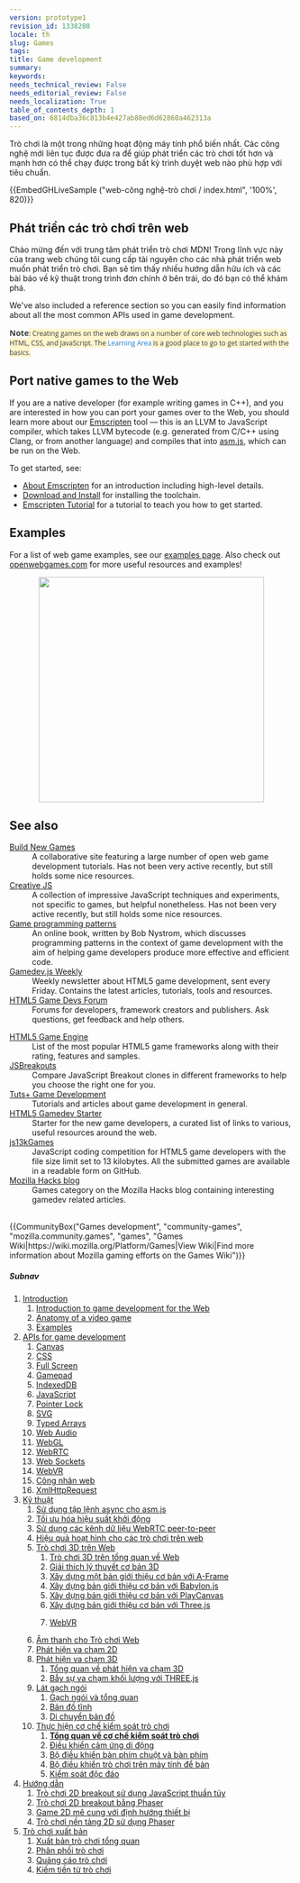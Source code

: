 ```yaml
---
version: prototype1
revision_id: 1338208
locale: th
slug: Games
tags: 
title: Game development
summary: 
keywords: 
needs_technical_review: False
needs_editorial_review: False
needs_localization: True
table_of_contents_depth: 1
based_on: 6814dba36c813b4e427ab88ed6d62860a462313a
---
```

<div class="summary">
<p><span class="seoSummary"><font style="vertical-align: inherit;"><font style="vertical-align: inherit;">Trò chơi là một trong những hoạt động máy tính phổ biến nhất. </font><font style="vertical-align: inherit;">Các công nghệ mới liên tục được đưa ra để giúp phát triển các trò chơi tốt hơn và mạnh hơn có thể chạy được trong bất kỳ trình duyệt web nào phù hợp với tiêu chuẩn.</font></font></span></p>
</div>

<div><font style="vertical-align: inherit;"><font style="vertical-align: inherit;">{{EmbedGHLiveSample ("web-công nghệ-trò chơi / index.html", '100%', 820)}}</font></font></div>

<div class="column-container">
<div class="column-half">
<h2 id="Develop_web_games"><font style="vertical-align: inherit;"><font style="vertical-align: inherit;">Phát triển các trò chơi trên web</font></font></h2>

<p><font style="vertical-align: inherit;"><font style="vertical-align: inherit;">Chào mừng đến với trung tâm phát triển trò chơi MDN! </font><font style="vertical-align: inherit;">Trong lĩnh vực này của trang web chúng tôi cung cấp tài nguyên cho các nhà phát triển web muốn phát triển trò chơi. </font><font style="vertical-align: inherit;">Bạn sẽ tìm thấy nhiều hướng dẫn hữu ích và các bài báo về kỹ thuật trong trình đơn chính ở bên trái, do đó bạn có thể khám phá.</font></font></p>

<p>We've also included a reference section so you can easily find information about all the most common APIs used in game development.</p>

<div class="note">
<p><strong style="-webkit-text-size-adjust:auto; -webkit-text-stroke-width:0px; border:0px; color:#3b3c40; font-family:'open sans',arial,sans-serif; font-size:14px; font-style:normal; font-variant-caps:normal; font-weight:700; letter-spacing:normal; margin:0px; orphans:auto; padding:0px; text-align:start; text-indent:0px; text-transform:none; white-space:normal; widows:auto; word-spacing:0px">Note</strong><span style="-webkit-text-size-adjust:auto; -webkit-text-stroke-width:0px; background-color:#fff5cc; color:#3b3c40; font-family:'open sans',arial,sans-serif; font-size:12px; font-style:normal; font-variant-caps:normal; font-weight:normal; letter-spacing:normal; orphans:auto; text-align:start; text-indent:0px; text-transform:none; white-space:normal; widows:auto; word-spacing:0px">: Creating games on the web draws on a number of core web technologies such as HTML, CSS, and JavaScript. The&nbsp;</span><a href="/en-US/docs/Learn" style="font-size: 12px; font-style: normal; font-variant-caps: normal; font-weight: normal; letter-spacing: normal; orphans: auto; text-align: start; text-indent: 0px; text-transform: none; white-space: normal; widows: auto; word-spacing: 0px; -webkit-text-size-adjust: auto; -webkit-text-stroke-width: 0px; color: rgb(33, 122, 192); text-decoration: none; margin: 0px; padding: 0px; border: 0px; font-family: 'open sans', arial, sans-serif;">Learning Area</a><span style="-webkit-text-size-adjust:auto; -webkit-text-stroke-width:0px; background-color:#fff5cc; color:#3b3c40; font-family:'open sans',arial,sans-serif; font-size:12px; font-style:normal; font-variant-caps:normal; font-weight:normal; letter-spacing:normal; orphans:auto; text-align:start; text-indent:0px; text-transform:none; white-space:normal; widows:auto; word-spacing:0px">&nbsp;is a good place to go to get started with the basics.</span></p>
</div>
</div>

<div class="column-half">
<h2 id="Port_native_games_to_the_Web">Port native games to the Web</h2>

<p>If you are a native developer (for example writing games in C++), and you are interested in how you can port your games over to the Web, you should learn more about our <a href="http://kripken.github.io/emscripten-site/index.html">Emscripten</a> tool — this is an LLVM to JavaScript compiler, which takes LLVM bytecode (e.g. generated from C/C++ using Clang, or from another language) and compiles that into <a href="/en-US/docs/Games/Tools/asm.js">asm.js</a>, which can be run on the Web.</p>

<p>To get started, see:</p>

<ul>
 <li><a href="http://kripken.github.io/emscripten-site/docs/introducing_emscripten/about_emscripten.html">About Emscripten</a> for an introduction including high-level details.</li>
 <li><a href="http://kripken.github.io/emscripten-site/docs/getting_started/downloads.html">Download and Install</a> for installing the toolchain.</li>
 <li><a href="http://kripken.github.io/emscripten-site/docs/getting_started/Tutorial.html">Emscripten Tutorial</a> for a tutorial to teach you how to get started.</li>
</ul>
</div>
</div>

<div class="column-container">
<div class="column-half">
<h2 id="Examples">Examples</h2>

<p>For a list of web game examples, see our <a href="/en-US/docs/Games/Examples">examples page</a>. Also check out <a href="http://www.openwebgames.com/">openwebgames.com</a> for more useful resources and examples!</p>
</div>
</div>

<p><a href="http://www.openwebgames.com"><img alt="" src="https://mdn.mozillademos.org/files/12790/owg-logo-dark.svg" style="display:block; margin:0px auto; width:400px" /></a></p>

<h2 id="See_also">See also</h2>

<div class="column-container">
<div class="column-half">
<dl>
 <dt><a href="http://buildnewgames.com/">Build New Games</a></dt>
 <dd>A collaborative site featuring a large number of open web game development tutorials. Has not&nbsp;been very active recently, but still holds some nice resources.</dd>
 <dt><a href="http://creativejs.com/">Creative JS</a></dt>
 <dd>A collection of impressive JavaScript techniques and experiments, not specific to games, but helpful nonetheless. Has not&nbsp;been very active recently, but still holds some nice resources.</dd>
 <dt><a href="http://gameprogrammingpatterns.com/">Game programming patterns</a></dt>
 <dd>An online book, written by Bob Nystrom, which discusses programming patterns in the context of game development with the aim of helping game developers produce more effective and efficient code.</dd>
 <dt><a href="http://gamedevjsweekly.com/">Gamedev.js Weekly</a></dt>
 <dd>Weekly newsletter about HTML5 game development, sent every Friday. Contains the latest articles, tutorials, tools&nbsp;and resources.</dd>
 <dt><a href="http://www.html5gamedevs.com/">HTML5 Game Devs Forum</a></dt>
 <dd>Forums for developers, framework creators and publishers. Ask questions, get feedback and&nbsp;help others.</dd>
</dl>
</div>

<div class="column-half">
<dl>
 <dt><a href="http://html5gameengine.com/">HTML5 Game Engine</a></dt>
 <dd>List of the most popular HTML5 game frameworks along with their rating, features and samples.</dd>
 <dt><a href="http://www.jsbreakouts.org/">JSBreakouts</a></dt>
 <dd>Compare JavaScript Breakout clones in different frameworks to help you choose the right one for you.</dd>
 <dt><a href="http://gamedevelopment.tutsplus.com/">Tuts+ Game Development</a></dt>
 <dd>Tutorials and articles about game development in general.</dd>
 <dt><a href="http://html5devstarter.enclavegames.com/">HTML5 Gamedev Starter</a></dt>
 <dd>Starter for the new game developers, a curated list of links to various, useful resources around the web.</dd>
 <dt><a href="http://js13kgames.com/">js13kGames</a></dt>
 <dd>JavaScript coding competition for HTML5 game developers with the file size limit set to 13 kilobytes. All the submitted games are available in a readable form on GitHub.</dd>
 <dt><a href="https://hacks.mozilla.org/category/games/">Mozilla Hacks blog</a></dt>
 <dd>Games category on the Mozilla Hacks blog containing interesting gamedev related articles.</dd>
 <dd>&nbsp;</dd>
</dl>
</div>
</div>

<p>{{CommunityBox("Games development", "community-games", "mozilla.community.games", "games", "Games Wiki|https://wiki.mozilla.org/Platform/Games|View Wiki|Find more information about Mozilla gaming efforts on the Games Wiki")}}</p>

<h5 id="Subnav">Subnav</h5>

<ol>
 <li><a href="#">Introduction</a>

  <ol>
   <li><a href="/en-US/docs/Games/Introduction" title="An introduction to the technologies useful for game developers and how to get started developing games using Web technologies. This article also looks at the business case for why it makes sense to create games for the Web">Introduction to game development for the Web</a></li>
   <li><a href="/en-US/docs/Games/Anatomy" title="What is a video game, really? There are certain parts that are common between games (even if it doesn't seem like it). This article looks to explain concepts like main loops in a completely general context. When it does focus, it does so toward web standards.">Anatomy of a video game</a></li>
   <li><a href="/en-US/docs/Games/Examples">Examples</a></li>
  </ol>
 </li>
 <li><a href="#">APIs for game development</a>
  <ol>
   <li><a href="/en-US/docs/Web/API/Canvas_API">Canvas</a></li>
   <li><a href="/en-US/docs/Web/CSS">CSS</a></li>
   <li><a href="/en-US/docs/Web/Apps/Fundamentals/User_notifications/Full_screen_api">Full Screen</a></li>
   <li><a href="/en-US/docs/Web/API/Gamepad_API">Gamepad</a></li>
   <li><a href="/en-US/docs/Web/API/IndexedDB_API">IndexedDB</a></li>
   <li><a href="/en-US/docs/Web/JavaScript">JavaScript</a></li>
   <li><a href="/en-US/docs/Web/API/Pointer_Lock_API">Pointer Lock</a></li>
   <li><a href="/en-US/docs/Web/SVG">SVG</a></li>
   <li><a href="/en-US/docs/Web/JavaScript/Reference/Global_Objects/TypedArray">Typed Arrays</a></li>
   <li><a href="/en-US/docs/Web/API/Web_Audio_API"><font style="vertical-align: inherit;"><font style="vertical-align: inherit;">Web Audio</font></font></a></li>
   <li><a href="/en-US/docs/Web/API/WebGL_API"><font style="vertical-align: inherit;"><font style="vertical-align: inherit;">WebGL</font></font></a></li>
   <li><a href="/en-US/docs/Web/API/WebRTC_API"><font style="vertical-align: inherit;"><font style="vertical-align: inherit;">WebRTC</font></font></a></li>
   <li><a href="/en-US/docs/Web/API/WebSockets_API"><font style="vertical-align: inherit;"><font style="vertical-align: inherit;">Web Sockets</font></font></a></li>
   <li><a href="/en-US/docs/Web/API/WebVR_API"><font style="vertical-align: inherit;"><font style="vertical-align: inherit;">WebVR</font></font></a></li>
   <li><a href="/en-US/docs/Web/API/Web_Workers_API"><font style="vertical-align: inherit;"><font style="vertical-align: inherit;">Công nhân web</font></font></a></li>
   <li><a href="/en-US/docs/Web/API/XMLHttpRequest"><font style="vertical-align: inherit;"><font style="vertical-align: inherit;">XmlHttpRequest</font></font></a></li>
  </ol>
 </li>
 <li><a href="/en-US/docs/Games/Techniques"><font style="vertical-align: inherit;"><font style="vertical-align: inherit;">Kỹ thuật</font></font></a>
  <ol>
   <li><a href="/en-US/docs/Games/Techniques/Async_scripts" title="Đặc biệt khi tạo các trò chơi kích thước trung bình và lớn, các tập lệnh async là một kỹ thuật cần thiết để tận dụng, để trò chơi của bạn có thể được biên soạn từ chủ đề chính và được lưu trữ để chạy các trò chơi trong tương lai"><font style="vertical-align: inherit;"><font style="vertical-align: inherit;">Sử dụng tập lệnh async cho asm.js</font></font></a></li>
   <li><a href="/en-US/docs/Apps/Developing/Optimizing_startup_performance" title="Làm thế nào để đảm bảo trò chơi của bạn khởi động nhanh chóng, trôi chảy và không xuất hiện để khóa trình duyệt hoặc thiết bị của người dùng."><font style="vertical-align: inherit;"><font style="vertical-align: inherit;">Tối ưu hóa hiệu suất khởi động</font></font></a></li>
   <li><a href="/en-US/docs/Games/Techniques/WebRTC_data_channels" title="Ngoài việc hỗ trợ truyền thông âm thanh và video, WebRTC cho phép bạn thiết lập các kênh dữ liệu peer-to-peer để trao đổi dữ liệu văn bản hoặc dữ liệu nhị phân giữa các người chơi của bạn."><font style="vertical-align: inherit;"><font style="vertical-align: inherit;">Sử dụng các kênh dữ liệu WebRTC peer-to-peer</font></font></a></li>
   <li><a href="/en-US/docs/Games/Techniques/Efficient_animation_for_web_games"><font style="vertical-align: inherit;"><font style="vertical-align: inherit;">Hiệu quả hoạt hình cho các trò chơi trên web</font></font></a></li>
   <li><a href="/en-US/docs/Games/Techniques/3D_on_the_web"><font style="vertical-align: inherit;"><font style="vertical-align: inherit;">Trò chơi 3D trên Web</font></font></a>
    <ol>
     <li><a href="/en-US/docs/Games/Techniques/3D_on_the_web"><font style="vertical-align: inherit;"><font style="vertical-align: inherit;">Trò chơi 3D trên tổng quan về Web</font></font></a></li>
     <li><a href="/en-US/docs/Games/Techniques/3D_on_the_web/Basic_theory"><font style="vertical-align: inherit;"><font style="vertical-align: inherit;">Giải thích lý thuyết cơ bản 3D</font></font></a></li>
     <li><a href="/en-US/docs/Games/Techniques/3D_on_the_web/Building_up_a_basic_demo_with_A-Frame"><font style="vertical-align: inherit;"><font style="vertical-align: inherit;">Xây dựng một bản giới thiệu cơ bản với A-Frame</font></font></a></li>
     <li><a href="/en-US/docs/Games/Techniques/3D_on_the_web/Building_up_a_basic_demo_with_Babylon.js"><font style="vertical-align: inherit;"><font style="vertical-align: inherit;">Xây dựng bản giới thiệu cơ bản với Babylon.js</font></font></a></li>
     <li><a href="/en-US/docs/Games/Techniques/3D_on_the_web/Building_up_a_basic_demo_with_PlayCanvas"><font style="vertical-align: inherit;"><font style="vertical-align: inherit;">Xây dựng bản giới thiệu cơ bản với PlayCanvas</font></font></a></li>
     <li><a href="/en-US/docs/Games/Techniques/3D_on_the_web/Building_up_a_basic_demo_with_Three.js"><font style="vertical-align: inherit;"><font style="vertical-align: inherit;">Xây dựng bản giới thiệu cơ bản với Three.js</font></font></a></li>
     <li>
      <p><a href="/en-US/docs/Games/Techniques/3D_on_the_web/WebVR"><font style="vertical-align: inherit;"><font style="vertical-align: inherit;">WebVR</font></font></a></p>
     </li>
    </ol>
   </li>
   <li><a href="/en-US/docs/Games/Techniques/Audio_for_Web_Games"><font style="vertical-align: inherit;"><font style="vertical-align: inherit;">Âm thanh cho Trò chơi Web</font></font></a></li>
   <li><a href="/en-US/docs/Games/Techniques/2D_collision_detection"><font style="vertical-align: inherit;"><font style="vertical-align: inherit;">Phát hiện va chạm 2D</font></font></a></li>
   <li><a href="/en-US/docs/Games/Techniques/3D_collision_detection"><font style="vertical-align: inherit;"><font style="vertical-align: inherit;">Phát hiện va chạm 3D</font></font></a>
    <ol>
     <li><a href="/en-US/docs/Games/Techniques/3D_collision_detection"><font style="vertical-align: inherit;"><font style="vertical-align: inherit;">Tổng quan về phát hiện va chạm 3D</font></font></a></li>
     <li><a href="/en-US/docs/Games/Techniques/3D_collision_detection/Bounding_volume_collision_detection_with_THREE.js"><font style="vertical-align: inherit;"><font style="vertical-align: inherit;">Bẫy sự va chạm khối lượng với THREE.js</font></font></a></li>
    </ol>
   </li>
   <li><a href="/en-US/docs/Games/Techniques/Tilemaps"><font style="vertical-align: inherit;"><font style="vertical-align: inherit;">Lát gạch ngói</font></font></a>
    <ol>
     <li><a href="/en-US/docs/Games/Techniques/Tilemaps"><font style="vertical-align: inherit;"><font style="vertical-align: inherit;">Gạch ngói và tổng quan</font></font></a></li>
     <li><a href="/en-US/docs/Games/Techniques/Tilemaps/Square_tilemaps_implementation%3A_Static_maps"><font style="vertical-align: inherit;"><font style="vertical-align: inherit;">Bản đồ tĩnh</font></font></a></li>
     <li><a href="/en-US/docs/Games/Techniques/Tilemaps/Square_tilemaps_implementation%3A_Scrolling_maps"><font style="vertical-align: inherit;"><font style="vertical-align: inherit;">Di chuyển bản đồ</font></font></a></li>
    </ol>
   </li>
   <li><a href="/en-US/docs/Games/Techniques/Control_mechanisms"><font style="vertical-align: inherit;"><font style="vertical-align: inherit;">Thực hiện cơ chế kiểm soát trò chơi</font></font></a>
    <ol>
     <li><strong><a href="/en-US/docs/Games/Techniques/Control_mechanisms"><font style="vertical-align: inherit;"><font style="vertical-align: inherit;">Tổng quan về cơ chế kiểm soát trò chơi</font></font></a></strong></li>
     <li><a href="/en-US/docs/Games/Techniques/Control_mechanisms/Mobile_touch"><font style="vertical-align: inherit;"><font style="vertical-align: inherit;">Điều khiển cảm ứng di động</font></font></a></li>
     <li><a href="/en-US/docs/Games/Techniques/Control_mechanisms/Desktop_with_mouse_and_keyboard"><font style="vertical-align: inherit;"><font style="vertical-align: inherit;">Bộ điều khiển bàn phím chuột và bàn phím</font></font></a></li>
     <li><a href="/en-US/docs/Games/Techniques/Control_mechanisms/Desktop_with_gamepad"><font style="vertical-align: inherit;"><font style="vertical-align: inherit;">Bộ điều khiển trò chơi trên máy tính để bàn</font></font></a></li>
     <li><a href="/en-US/docs/Games/Techniques/Control_mechanisms/Other"><font style="vertical-align: inherit;"><font style="vertical-align: inherit;">Kiểm soát độc đáo</font></font></a></li>
    </ol>
   </li>
  </ol>
 </li>
 <li><a href="/en-US/docs/Games/Tutorials"><font style="vertical-align: inherit;"><font style="vertical-align: inherit;">Hướng dẫn</font></font></a>
  <ol>
   <li><a href="/en-US/docs/Games/Tutorials/2D_Breakout_game_pure_JavaScript"><font style="vertical-align: inherit;"><font style="vertical-align: inherit;">Trò chơi 2D breakout sử dụng JavaScript thuần túy</font></font></a></li>
   <li><a href="/en-US/docs/Games/Tutorials/2D_breakout_game_Phaser"><font style="vertical-align: inherit;"><font style="vertical-align: inherit;">Trò chơi 2D breakout bằng Phaser</font></font></a></li>
   <li><a href="/en-US/docs/Games/Tutorials/HTML5_Gamedev_Phaser_Device_Orientation"><font style="vertical-align: inherit;"><font style="vertical-align: inherit;">Game 2D mê cung với định hướng thiết bị</font></font></a></li>
   <li><a href="https://mozdevs.github.io/html5-games-workshop/en/guides/platformer/start-here/"><font style="vertical-align: inherit;"><font style="vertical-align: inherit;">Trò chơi nền tảng 2D sử dụng Phaser</font></font></a></li>
  </ol>
 </li>
 <li><a href="/en-US/docs/Games/Publishing_games"><font style="vertical-align: inherit;"><font style="vertical-align: inherit;">Trò chơi xuất bản</font></font></a>
  <ol>
   <li><a href="/en-US/docs/Games/Publishing_games"><font style="vertical-align: inherit;"><font style="vertical-align: inherit;">Xuất bản trò chơi tổng quan</font></font></a></li>
   <li><a href="/en-US/docs/Games/Publishing_games/Game_distribution"><font style="vertical-align: inherit;"><font style="vertical-align: inherit;">Phân phối trò chơi</font></font></a></li>
   <li><a href="/en-US/docs/Games/Publishing_games/Game_promotion"><font style="vertical-align: inherit;"><font style="vertical-align: inherit;">Quảng cáo trò chơi</font></font></a></li>
   <li><a href="/en-US/docs/Games/Publishing_games/Game_monetization"><font style="vertical-align: inherit;"><font style="vertical-align: inherit;">Kiếm tiền từ trò chơi</font></font></a></li>
  </ol>
 </li>
</ol>

